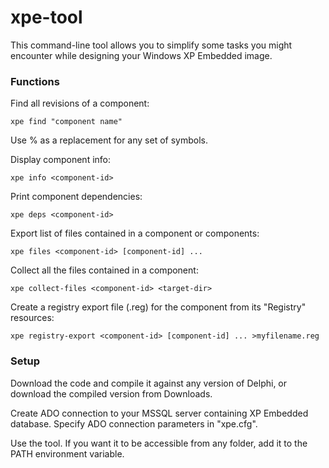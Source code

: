 # xpe-tool #
This command-line tool allows you to simplify some tasks you might encounter while designing your Windows XP Embedded image.

### Functions ###
Find all revisions of a component:
```
xpe find "component name"
```
Use % as a replacement for any set of symbols.

Display component info:
```
xpe info <component-id>
```

Print component dependencies:
```
xpe deps <component-id>
```

Export list of files contained in a component or components:
```
xpe files <component-id> [component-id] ...
```

Collect all the files contained in a component:
```
xpe collect-files <component-id> <target-dir>
```

Create a registry export file (.reg) for the component from its "Registry" resources:
```
xpe registry-export <component-id> [component-id] ... >myfilename.reg
```

### Setup ###
Download the code and compile it against any version of Delphi, or download the compiled version from Downloads.

Create ADO connection to your MSSQL server containing XP Embedded database. Specify ADO connection parameters in "xpe.cfg".

Use the tool. If you want it to be accessible from any folder, add it to the PATH environment variable.